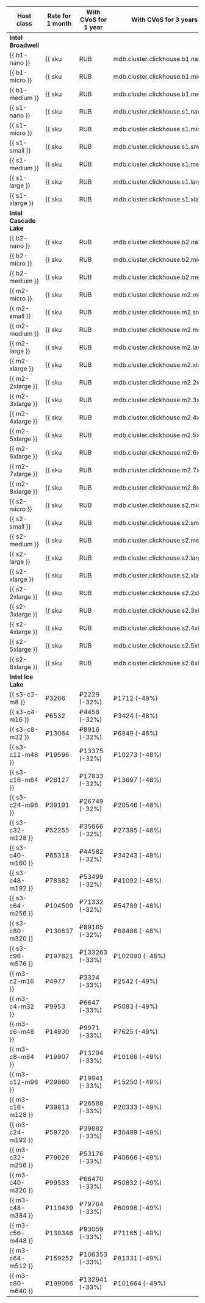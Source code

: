 | Host class        | Rate for 1 month                                                 | With CVoS for 1 year | With CVoS for 3 years |
|-------------------|------------------------------------------------------------------|----------------------|-----------------------|
| **Intel Broadwell**                                                                          |
| {{ b1-nano }}     | {{ sku|RUB|mdb.cluster.clickhouse.b1.nano|month|int|string }}    | − | − |
| {{ b1-micro }}    | {{ sku|RUB|mdb.cluster.clickhouse.b1.micro|month|int|string }}   | − | − |
| {{ b1-medium }}   | {{ sku|RUB|mdb.cluster.clickhouse.b1.medium|month|int|string }}  | − | − |
| {{ s1-nano }}     | {{ sku|RUB|mdb.cluster.clickhouse.s1.nano|month|int|string }}    | − | − |
| {{ s1-micro }}    | {{ sku|RUB|mdb.cluster.clickhouse.s1.micro|month|int|string }}   | − | − |
| {{ s1-small }}    | {{ sku|RUB|mdb.cluster.clickhouse.s1.small|month|int|string }}   | − | − |
| {{ s1-medium }}   | {{ sku|RUB|mdb.cluster.clickhouse.s1.medium|month|int|string }}  | − | − |
| {{ s1-large }}    | {{ sku|RUB|mdb.cluster.clickhouse.s1.large|month|int|string }}   | − | − |
| {{ s1-xlarge }}   | {{ sku|RUB|mdb.cluster.clickhouse.s1.xlarge|month|int|string }}  | − | − |
| **Intel Cascade Lake**                                                                       |
| {{ b2-nano }}     | {{ sku|RUB|mdb.cluster.clickhouse.b2.nano|month|int|string }}    | − | − |
| {{ b2-micro }}    | {{ sku|RUB|mdb.cluster.clickhouse.b2.micro|month|int|string }}   | − | − |
| {{ b2-medium }}   | {{ sku|RUB|mdb.cluster.clickhouse.b2.medium|month|int|string }}  | − | − |
| {{ m2-micro }}    | {{ sku|RUB|mdb.cluster.clickhouse.m2.micro|month|int|string }}   | ₽3686 (-33%)   | ₽2822 (-49%)   |
| {{ m2-small }}    | {{ sku|RUB|mdb.cluster.clickhouse.m2.small|month|int|string }}   | ₽7373 (-33%)   | ₽5645 (-49%)   |
| {{ m2-medium }}   | {{ sku|RUB|mdb.cluster.clickhouse.m2.medium|month|int|string }}  | ₽11059 (-33%)  | ₽8467 (-49%)   |
| {{ m2-large }}    | {{ sku|RUB|mdb.cluster.clickhouse.m2.large|month|int|string }}   | ₽14746 (-33%)  | ₽11290 (-49%)  |
| {{ m2-xlarge }}   | {{ sku|RUB|mdb.cluster.clickhouse.m2.xlarge|month|int|string }}  | ₽22118 (-33%)  | ₽16934 (-49%)  |
| {{ m2-2xlarge }}  | {{ sku|RUB|mdb.cluster.clickhouse.m2.2xlarge|month|int|string }} | ₽29491 (-33%)  | ₽22579 (-49%)  |
| {{ m2-3xlarge }}  | {{ sku|RUB|mdb.cluster.clickhouse.m2.3xlarge|month|int|string }} | ₽44237 (-33%)  | ₽33869 (-49%)  |
| {{ m2-4xlarge }}  | {{ sku|RUB|mdb.cluster.clickhouse.m2.4xlarge|month|int|string }} | ₽58982 (-33%)  | ₽45158 (-49%)  |
| {{ m2-5xlarge }}  | {{ sku|RUB|mdb.cluster.clickhouse.m2.5xlarge|month|int|string }} | ₽73728 (-33%)  | ₽56448 (-49%)  |
| {{ m2-6xlarge }}  | {{ sku|RUB|mdb.cluster.clickhouse.m2.6xlarge|month|int|string }} | ₽88474 (-33%)  | ₽67738 (-49%)  |
| {{ m2-7xlarge }}  | {{ sku|RUB|mdb.cluster.clickhouse.m2.7xlarge|month|int|string }} | ₽103219 (-33%) | ₽79027 (-49%)  |
| {{ m2-8xlarge }}  | {{ sku|RUB|mdb.cluster.clickhouse.m2.8xlarge|month|int|string }} | ₽117965 (-33%) | ₽90317 (-49%)  |
| {{ s2-micro }}    | {{ sku|RUB|mdb.cluster.clickhouse.s2.micro|month|int|string }}   | ₽2477 (-32%)   | ₽1901 (-48%)   |
| {{ s2-small }}    | {{ sku|RUB|mdb.cluster.clickhouse.s2.small|month|int|string }}   | ₽4954 (-32%)   | ₽3802 (-48%)   |
| {{ s2-medium }}   | {{ sku|RUB|mdb.cluster.clickhouse.s2.medium|month|int|string }}  | ₽9907 (-32%)   | ₽7603 (-48%)   |
| {{ s2-large }}    | {{ sku|RUB|mdb.cluster.clickhouse.s2.large|month|int|string }}   | ₽14861 (-32%)  | ₽11405 (-48%)  |
| {{ s2-xlarge }}   | {{ sku|RUB|mdb.cluster.clickhouse.s2.xlarge|month|int|string }}  | ₽19814 (-32%)  | ₽15206 (-48%)  |
| {{ s2-2xlarge }}  | {{ sku|RUB|mdb.cluster.clickhouse.s2.2xlarge|month|int|string }} | ₽29722 (-32%)  | ₽22810 (-48%)  |
| {{ s2-3xlarge }}  | {{ sku|RUB|mdb.cluster.clickhouse.s2.3xlarge|month|int|string }} | ₽39629 (-32%)  | ₽30413 (-48%)  |
| {{ s2-4xlarge }}  | {{ sku|RUB|mdb.cluster.clickhouse.s2.4xlarge|month|int|string }} | ₽49536 (-32%)  | ₽38016 (-48%)  |
| {{ s2-5xlarge }}  | {{ sku|RUB|mdb.cluster.clickhouse.s2.5xlarge|month|int|string }} | ₽59443 (-32%)  | ₽45619 (-48%)  |
| {{ s2-6xlarge }}  | {{ sku|RUB|mdb.cluster.clickhouse.s2.6xlarge|month|int|string }} | ₽79258 (-32%)  | ₽60826 (-48%)  |
| **Intel Ice Lake**                                                                                                     |
| {{ s3-c2-m8 }}    | ₽3266                                                            | ₽2229 (-32%)   | ₽1712 (-48%)   |
| {{ s3-c4-m16 }}   | ₽6532                                                            | ₽4458 (-32%)   | ₽3424 (-48%)   |
| {{ s3-c8-m32 }}   | ₽13064                                                           | ₽8916 (-32%)   | ₽6849 (-48%)   |
| {{ s3-c12-m48 }}  | ₽19596                                                           | ₽13375 (-32%)  | ₽10273 (-48%)  |
| {{ s3-c16-m64 }}  | ₽26127                                                           | ₽17833 (-32%)  | ₽13697 (-48%)  |
| {{ s3-c24-m96 }}  | ₽39191                                                           | ₽26749 (-32%)  | ₽20546 (-48%)  |
| {{ s3-c32-m128 }} | ₽52255                                                           | ₽35666 (-32%)  | ₽27395 (-48%)  |
| {{ s3-c40-m160 }} | ₽65318                                                           | ₽44582 (-32%)  | ₽34243 (-48%)  |
| {{ s3-c48-m192 }} | ₽78382                                                           | ₽53499 (-32%)  | ₽41092 (-48%)  |
| {{ s3-c64-m256 }} | ₽104509                                                          | ₽71332 (-32%)  | ₽54789 (-48%)  |
| {{ s3-c80-m320 }} | ₽130637                                                          | ₽89165 (-32%)  | ₽68486 (-48%)  |
| {{ s3-c96-m576 }} | ₽197821                                                          | ₽133263 (-33%) | ₽102090 (-48%) |
| {{ m3-c2-m16 }}   | ₽4977                                                            | ₽3324 (-33%)   | ₽2542 (-49%)   |
| {{ m3-c4-m32 }}   | ₽9953                                                            | ₽6647 (-33%)   | ₽5083 (-49%)   |
| {{ m3-c6-m48 }}   | ₽14930                                                           | ₽9971 (-33%)   | ₽7625 (-49%)   |
| {{ m3-c8-m64 }}   | ₽19907                                                           | ₽13294 (-33%)  | ₽10166 (-49%)  |
| {{ m3-c12-m96 }}  | ₽29860                                                           | ₽19941 (-33%)  | ₽15250 (-49%)  |
| {{ m3-c16-m128 }} | ₽39813                                                           | ₽26588 (-33%)  | ₽20333 (-49%)  |
| {{ m3-c24-m192 }} | ₽59720                                                           | ₽39882 (-33%)  | ₽30499 (-49%)  |
| {{ m3-c32-m256 }} | ₽79626                                                           | ₽53176 (-33%)  | ₽40666 (-49%)  |
| {{ m3-c40-m320 }} | ₽99533                                                           | ₽66470 (-33%)  | ₽50832 (-49%)  |
| {{ m3-c48-m384 }} | ₽119439                                                          | ₽79764 (-33%)  | ₽60998 (-49%)  |
| {{ m3-c56-m448 }} | ₽139346                                                          | ₽93059 (-33%)  | ₽71165 (-49%)  |
| {{ m3-c64-m512 }} | ₽159252                                                          | ₽106353 (-33%) | ₽81331 (-49%)  |
| {{ m3-c80-m640 }} | ₽199066                                                          | ₽132941 (-33%) | ₽101664 (-49%) |

